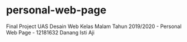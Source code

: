 # personal-web-page
Final Project UAS Desain Web Kelas Malam Tahun 2019/2020 - Personal Web Page - 12181632 Danang Isti Aji
